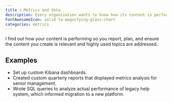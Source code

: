 ```yaml
---
title : Metrics and data
description: Every organization wants to know how its content is performing. I can help you implement and monitor metrics.
FontAwesomeIcon: solid fa-magnifying-glass-chart
categories: metrics
---
```


I find out how your content is performing so you report, plan, and ensure the content you create is relevant and highly used topics are addressed.

## Examples

- Set up custom Kibana dashboards.
- Created custom quarterly reports that displayed metrics analysis for senior management.
- Wrote SQL queries to analyze actual performance of legacy help system, which informed migration to a new platform.
